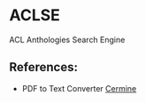 # ACLSE
ACL Anthologies Search Engine


## References:
 + PDF to Text Converter [Cermine](https://github.com/CeON/CERMINE)
